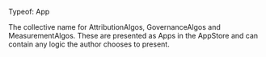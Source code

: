 Typeof: App

The collective name for AttributionAlgos, GovernanceAlgos and MeasurementAlgos. These are presented as Apps in the AppStore and can contain any logic the author chooses to present.